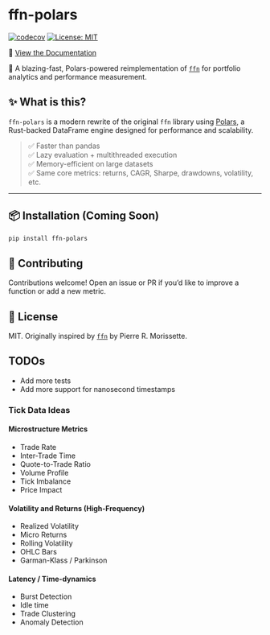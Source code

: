 # ffn-polars

[![codecov](https://codecov.io/gh/rwspielman/ffn-polars/graph/badge.svg?token=RDWPURUB3K)](https://codecov.io/gh/rwspielman/ffn-polars)
[![License: MIT](https://img.shields.io/badge/License-MIT-yellow.svg)](LICENSE)

📘 [View the Documentation](https://rwspielman.github.io/ffn-polars/)

🚀 A blazing-fast, Polars-powered reimplementation of [`ffn`](https://github.com/pmorissette/ffn) for portfolio analytics and performance measurement.

## ✨ What is this?

`ffn-polars` is a modern rewrite of the original `ffn` library using [Polars](https://pola.rs), a Rust-backed DataFrame engine designed for performance and scalability.

> ✅ Faster than pandas  
> ✅ Lazy evaluation + multithreaded execution  
> ✅ Memory-efficient on large datasets  
> ✅ Same core metrics: returns, CAGR, Sharpe, drawdowns, volatility, etc.

---

## 📦 Installation (Coming Soon)

```bash
pip install ffn-polars
```

## 🤝 Contributing

Contributions welcome! Open an issue or PR if you’d like to improve a function or add a new metric.

## 📄 License

MIT. Originally inspired by [`ffn`](https://github.com/pmorissette/ffn) by Pierre R. Morissette.

## TODOs

- Add more tests
- Add more support for nanosecond timestamps

### Tick Data Ideas

#### Microstructure Metrics

- Trade Rate
- Inter-Trade Time
- Quote-to-Trade Ratio
- Volume Profile
- Tick Imbalance
- Price Impact

#### Volatility and Returns (High-Frequency)

- Realized Volatility
- Micro Returns
- Rolling Volatility
- OHLC Bars
- Garman-Klass / Parkinson

#### Latency / Time-dynamics

- Burst Detection
- Idle time
- Trade Clustering
- Anomaly Detection

